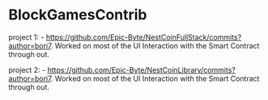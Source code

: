 # BlockGamesContrib

project 1: 
      - https://github.com/Epic-Byte/NestCoinFullStack/commits?author=bori7. Worked on most of the UI Interaction with the Smart Contract through out.
      
      
project 2: 
      - https://github.com/Epic-Byte/NestCoinLibrary/commits?author=bori7. Worked on most of the UI Interaction with the Smart Contract through out.
